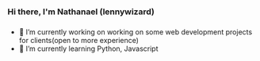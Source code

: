 ### Hi there, I'm Nathanael (lennywizard)
### 
- 🔭 I’m currently working on working on some web development projects for clients(open to more experience)
- 🌱 I’m currently learning Python, Javascript 
<!--
**Chidi2K18/Chidi2K18** is a ✨ _special_ ✨ repository because its `README.md` (this file) appears on your GitHub profile.

Here are some ideas to get you started:

- 🔭 I’m currently working on ...
- 🌱 I’m currently learning ...
- 👯 I’m looking to collaborate on ...
- 🤔 I’m looking for help with ...
- 💬 Ask me about ...
- 📫 How to reach me: ...
- 😄 Pronouns: ...
- ⚡ Fun fact: ...
-->

